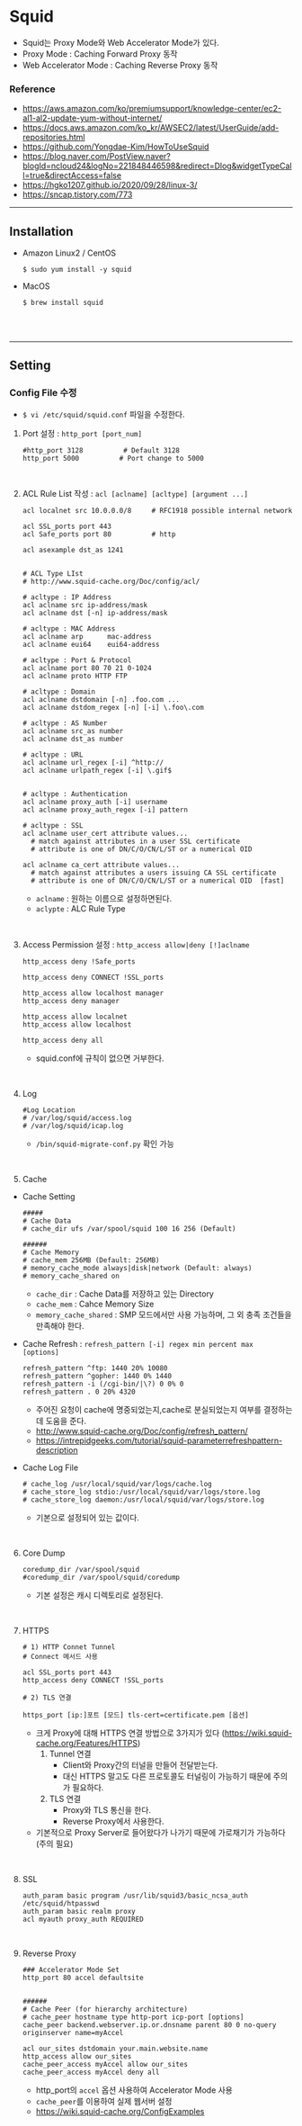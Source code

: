 # Squid
* Squid는 Proxy Mode와 Web Accelerator Mode가 있다.
* Proxy Mode : Caching Forward Proxy 동작
* Web Accelerator Mode : Caching Reverse Proxy 동작

### Reference
* https://aws.amazon.com/ko/premiumsupport/knowledge-center/ec2-al1-al2-update-yum-without-internet/
* https://docs.aws.amazon.com/ko_kr/AWSEC2/latest/UserGuide/add-repositories.html
* https://github.com/Yongdae-Kim/HowToUseSquid
* https://blog.naver.com/PostView.naver?blogId=ncloud24&logNo=221848446598&redirect=Dlog&widgetTypeCall=true&directAccess=false
* https://hgko1207.github.io/2020/09/28/linux-3/
* https://sncap.tistory.com/773
 
 -----

## Installation
* Amazon Linux2 / CentOS
    ```
    $ sudo yum install -y squid
    ```

* MacOS
    ```
    $ brew install squid
    ```
</br>
</br>

-----

## Setting
### __Config File 수정__
* ```$ vi /etc/squid/squid.conf``` 파일을 수정한다.
1. Port 설정 : ```http_port [port_num]```
    ```
    #http_port 3128          # Default 3128
    http_port 5000          # Port change to 5000
    ```
</br>


2. ACL Rule List 작성 : ```acl [aclname] [acltype] [argument ...]```
    ```
    acl localnet src 10.0.0.0/8     # RFC1918 possible internal network

    acl SSL_ports port 443
    acl Safe_ports port 80          # http

    acl asexample dst_as 1241


    # ACL Type LIst
    # http://www.squid-cache.org/Doc/config/acl/

    # acltype : IP Address
    acl aclname src ip-address/mask
    acl aclname dst [-n] ip-address/mask

    # acltype : MAC Address
    acl aclname arp      mac-address
	acl aclname eui64    eui64-address

    # acltype : Port & Protocol
    acl aclname port 80 70 21 0-1024
    acl aclname proto HTTP FTP

    # acltype : Domain
	acl aclname dstdomain [-n] .foo.com ...
	acl aclname dstdom_regex [-n] [-i] \.foo\.com

    # acltype : AS Number
    acl aclname src_as number
	acl aclname dst_as number

    # acltype : URL
    acl aclname url_regex [-i] ^http://
	acl aclname urlpath_regex [-i] \.gif$


    # acltype : Authentication
    acl aclname proxy_auth [-i] username
	acl aclname proxy_auth_regex [-i] pattern

    # acltype : SSL
    acl aclname user_cert attribute values...
	  # match against attributes in a user SSL certificate
	  # attribute is one of DN/C/O/CN/L/ST or a numerical OID

	acl aclname ca_cert attribute values...
	  # match against attributes a users issuing CA SSL certificate
	  # attribute is one of DN/C/O/CN/L/ST or a numerical OID  [fast]

    ```
    * ```aclname``` : 원하는 이름으로 설정하면된다.
    * ```aclypte``` : ALC Rule Type
</br>


3. Access Permission 설정 : ```http_access allow|deny [!]aclname```
    ```
    http_access deny !Safe_ports

    http_access deny CONNECT !SSL_ports

    http_access allow localhost manager
    http_access deny manager

    http_access allow localnet
    http_access allow localhost

    http_access deny all
    ```
    * squid.conf에 규칙이 없으면 거부한다.
</br>


4. Log
    ```
    #Log Location
    # /var/log/squid/access.log
    # /var/log/squid/icap.log

    ```
    * ```/bin/squid-migrate-conf.py``` 확인 가능
</br>


5. Cache
* Cache Setting
    ```
    #####
    # Cache Data
    # cache_dir ufs /var/spool/squid 100 16 256 (Default)

    ######
    # Cache Memory
    # cache_mem 256MB (Default: 256MB)
    # memory_cache_mode always|disk|network (Default: always)
    # memory_cache_shared on

    ```
    * ```cache_dir``` : Cache Data를 저장하고 있는 Directory
    * ```cache_mem``` : Cahce Memory Size
    * ```memory_cache_shared``` : SMP 모드에서만 사용 가능하며, 그 외 충족 조건들을 만족해야 한다.

* Cache Refresh : ```refresh_pattern [-i] regex min percent max [options]```
    ```
    refresh_pattern ^ftp: 1440 20% 10080 
    refresh_pattern ^gopher: 1440 0% 1440 
    refresh_pattern -i (/cgi-bin/|\?) 0 0% 0 
    refresh_pattern . 0 20% 4320 
    ```
    * 주어진 요청이 cache에 명중되었는지,cache로 분실되었는지 여부를 결정하는 데 도움을 준다.
    * http://www.squid-cache.org/Doc/config/refresh_pattern/
    * https://intrepidgeeks.com/tutorial/squid-parameterrefreshpattern-description

* Cache Log File
    ```
    # cache_log /usr/local/squid/var/logs/cache.log
    # cache_store_log stdio:/usr/local/squid/var/logs/store.log
	# cache_store_log daemon:/usr/local/squid/var/logs/store.log
    ```
    * 기본으로 설정되어 있는 값이다.


</br>

6. Core Dump
    ```
    coredump_dir /var/spool/squid
    #coredump_dir /var/spool/squid/coredump
    ```
    * 기본 설정은 캐시 디렉토리로 설정된다.
</br>

7. HTTPS
    ```
    # 1) HTTP Connet Tunnel
    # Connect 메서드 사용

    acl SSL_ports port 443
    http_access deny CONNECT !SSL_ports

    # 2) TLS 연결

    https_port [ip:]포트 [모드] tls-cert=certificate.pem [옵션]
    ```
    * 크게 Proxy에 대해 HTTPS 연결 방법으로 3가지가 있다 (https://wiki.squid-cache.org/Features/HTTPS)
        1) Tunnel 연결
            * Client와 Proxy간의 터널을 만들어 전달받는다.
            * 대신 HTTPS 말고도 다른 프로토콜도 터널링이 가능하기 때문에 주의가 필요하다.
        2) TLS 연결
            * Proxy와 TLS 통신을 한다.
            * Reverse Proxy에서 사용한다.
    * 기본적으로 Proxy Server로 들어왔다가 나가기 때문에 가로채기가 가능하다(주의 필요)
</br>


8. SSL
    ```
    auth_param basic program /usr/lib/squid3/basic_ncsa_auth /etc/squid/htpasswd
    auth_param basic realm proxy
    acl myauth proxy_auth REQUIRED
    ```
</br>

9. Reverse Proxy
    ```
    ### Accelerator Mode Set
    http_port 80 accel defaultsite


    ######
    # Cache Peer (for hierarchy architecture)
    # cache_peer hostname type http-port icp-port [options]
    cache_peer backend.webserver.ip.or.dnsname parent 80 0 no-query originserver name=myAccel

    acl our_sites dstdomain your.main.website.name
    http_access allow our_sites
    cache_peer_access myAccel allow our_sites
    cache_peer_access myAccel deny all
    ```
    * http_port의 ```accel``` 옵션 사용하여 Accelerator Mode 사용
    * ```cache_peer```를 이용하여 실제 웹서버 설정
    * https://wiki.squid-cache.org/ConfigExamples
</br>
</br>
